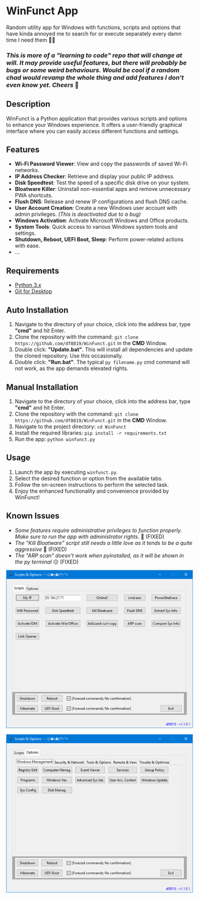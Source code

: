 # WinFunct App

Random utility app for Windows with functions, scripts and options that have kinda annoyed me to search for or execute separately every damn time I need them 🤭🙈

### ***This is more of a "learning to code" repo that will change at will. It may provide useful features, but there will probably be bugs or some weird behaviours. Would be cool if a random chad would revamp the whole thing and add features I don't even know yet. Cheers*** 🍻

## Description

WinFunct is a Python application that provides various scripts and options to enhance your Windows experience. It offers a user-friendly graphical interface where you can easily access different functions and settings.

## Features

- **Wi-Fi Password Viewer**: View and copy the passwords of saved Wi-Fi networks.
- **IP Address Checker**: Retrieve and display your public IP address.
- **Disk Speedtest**: Test the speed of a specific disk drive on your system.
- **Bloatware Killer**: Uninstall non-essential apps and remove unnecessary PWA shortcuts.
- **Flush DNS**: Release and renew IP configurations and flush DNS cache.
- **User Account Creation**: Create a new Windows user account with admin privileges. _(This is deactivated due to a bug)_
- **Windows Activation**: Activate Microsoft Windows and Office products.
- **System Tools**: Quick access to various Windows system tools and settings.
- **Shutdown, Reboot, UEFI Boot, Sleep**: Perform power-related actions with ease.
- ...

## Requirements

- [Python 3.x](https://www.python.org/downloads/)
- [Git for Desktop](https://git-scm.com/downloads/)

## Auto Installation

1. Navigate to the directory of your choice, click into the address bar, type **"cmd"** and hit Enter.
2. Clone the repository with the command: `git clone https://github.com/df8819/WinFunct.git` in the **CMD** Window.
3. Double click: **"Update.bat"**. This will install all dependencies and update the cloned repository. Use this occasionally.
4. Double click: **"Run.bat"**. The typical ```py filename.py``` cmd command will not work, as the app demands elevated rights.

## Manual Installation

1. Navigate to the directory of your choice, click into the address bar, type **"cmd"** and hit Enter.
2. Clone the repository with the command: `git clone https://github.com/df8819/WinFunct.git` in the **CMD** Window.
3. Navigate to the project directory: `cd WinFunct`
4. Install the required libraries: `pip install -r requirements.txt`
5. Run the app: `python winfunct.py`

## Usage

1. Launch the app by executing `winfunct.py`.
2. Select the desired function or option from the available tabs.
3. Follow the on-screen instructions to perform the selected task.
4. Enjoy the enhanced functionality and convenience provided by WinFunct!

## Known Issues

- _Some features require administrative privileges to function properly. Make sure to run the app with administrator rights._ 🔺 (FIXED)
- _The "Kill Bloatware" script still needs a little love as it tends to be a quite aggressive_ 👀 (FIXED)
- _The "ARP scan" doesn't work when pyinstalled, as it will be shown in the py terminal_ 😐 (FIXED)

![Image](1701505006.png)

![Image](1701505092.png)
